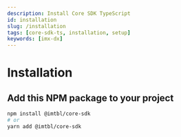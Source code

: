 ```yaml
---
description: Install Core SDK TypeScript
id: installation
slug: /installation
tags: [core-sdk-ts, installation, setup]
keywords: [imx-dx]
---
```


# Installation

## Add this NPM package to your project

```sh
npm install @imtbl/core-sdk
# or
yarn add @imtbl/core-sdk
```
